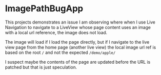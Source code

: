 # ImagePathBugApp

This projects demonstrates an issue I am observing where when I use Live Navigation to navigate to a LiveView whose page content uses an image with a local url reference, the image does not load.

The image will load if I load the page directly, but if I navigate to the live view page from the home page (another live view) the local image url ref is based on the root `/` and not the expected `/demo/apple/`

I suspect maybe the contents of the page are updated before the URL is patched but that is just speculation.
